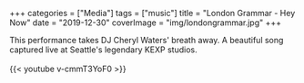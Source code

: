 +++
categories = ["Media"]
tags = ["music"]
title = "London Grammar - Hey Now"
date = "2019-12-30"
coverImage = "img/londongrammar.jpg"
+++

This performance takes DJ Cheryl Waters' breath away.
A beautiful song captured live at Seattle's legendary KEXP studios.
<br /> 
<br /> 
{{< youtube v-cmmT3YoF0 >}}
